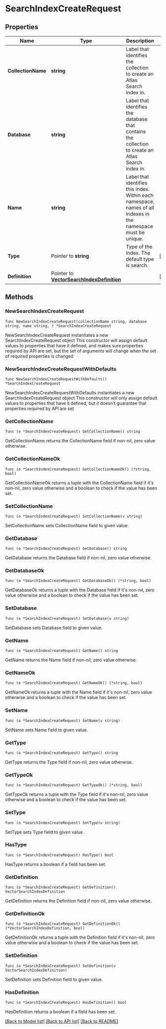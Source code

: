 # SearchIndexCreateRequest

## Properties

Name | Type | Description | Notes
------------ | ------------- | ------------- | -------------
**CollectionName** | **string** | Label that identifies the collection to create an Atlas Search index in. | 
**Database** | **string** | Label that identifies the database that contains the collection to create an Atlas Search index in. | 
**Name** | **string** | Label that identifies this index. Within each namespace, names of all indexes in the namespace must be unique. | 
**Type** | Pointer to **string** | Type of the index. The default type is search. | [optional] 
**Definition** | Pointer to [**VectorSearchIndexDefinition**](VectorSearchIndexDefinition.md) |  | [optional] 

## Methods

### NewSearchIndexCreateRequest

`func NewSearchIndexCreateRequest(collectionName string, database string, name string, ) *SearchIndexCreateRequest`

NewSearchIndexCreateRequest instantiates a new SearchIndexCreateRequest object
This constructor will assign default values to properties that have it defined,
and makes sure properties required by API are set, but the set of arguments
will change when the set of required properties is changed

### NewSearchIndexCreateRequestWithDefaults

`func NewSearchIndexCreateRequestWithDefaults() *SearchIndexCreateRequest`

NewSearchIndexCreateRequestWithDefaults instantiates a new SearchIndexCreateRequest object
This constructor will only assign default values to properties that have it defined,
but it doesn't guarantee that properties required by API are set

### GetCollectionName

`func (o *SearchIndexCreateRequest) GetCollectionName() string`

GetCollectionName returns the CollectionName field if non-nil, zero value otherwise.

### GetCollectionNameOk

`func (o *SearchIndexCreateRequest) GetCollectionNameOk() (*string, bool)`

GetCollectionNameOk returns a tuple with the CollectionName field if it's non-nil, zero value otherwise
and a boolean to check if the value has been set.

### SetCollectionName

`func (o *SearchIndexCreateRequest) SetCollectionName(v string)`

SetCollectionName sets CollectionName field to given value.

### GetDatabase

`func (o *SearchIndexCreateRequest) GetDatabase() string`

GetDatabase returns the Database field if non-nil, zero value otherwise.

### GetDatabaseOk

`func (o *SearchIndexCreateRequest) GetDatabaseOk() (*string, bool)`

GetDatabaseOk returns a tuple with the Database field if it's non-nil, zero value otherwise
and a boolean to check if the value has been set.

### SetDatabase

`func (o *SearchIndexCreateRequest) SetDatabase(v string)`

SetDatabase sets Database field to given value.

### GetName

`func (o *SearchIndexCreateRequest) GetName() string`

GetName returns the Name field if non-nil, zero value otherwise.

### GetNameOk

`func (o *SearchIndexCreateRequest) GetNameOk() (*string, bool)`

GetNameOk returns a tuple with the Name field if it's non-nil, zero value otherwise
and a boolean to check if the value has been set.

### SetName

`func (o *SearchIndexCreateRequest) SetName(v string)`

SetName sets Name field to given value.

### GetType

`func (o *SearchIndexCreateRequest) GetType() string`

GetType returns the Type field if non-nil, zero value otherwise.

### GetTypeOk

`func (o *SearchIndexCreateRequest) GetTypeOk() (*string, bool)`

GetTypeOk returns a tuple with the Type field if it's non-nil, zero value otherwise
and a boolean to check if the value has been set.

### SetType

`func (o *SearchIndexCreateRequest) SetType(v string)`

SetType sets Type field to given value.

### HasType

`func (o *SearchIndexCreateRequest) HasType() bool`

HasType returns a boolean if a field has been set.
### GetDefinition

`func (o *SearchIndexCreateRequest) GetDefinition() VectorSearchIndexDefinition`

GetDefinition returns the Definition field if non-nil, zero value otherwise.

### GetDefinitionOk

`func (o *SearchIndexCreateRequest) GetDefinitionOk() (*VectorSearchIndexDefinition, bool)`

GetDefinitionOk returns a tuple with the Definition field if it's non-nil, zero value otherwise
and a boolean to check if the value has been set.

### SetDefinition

`func (o *SearchIndexCreateRequest) SetDefinition(v VectorSearchIndexDefinition)`

SetDefinition sets Definition field to given value.

### HasDefinition

`func (o *SearchIndexCreateRequest) HasDefinition() bool`

HasDefinition returns a boolean if a field has been set.

[[Back to Model list]](../README.md#documentation-for-models) [[Back to API list]](../README.md#documentation-for-api-endpoints) [[Back to README]](../README.md)


